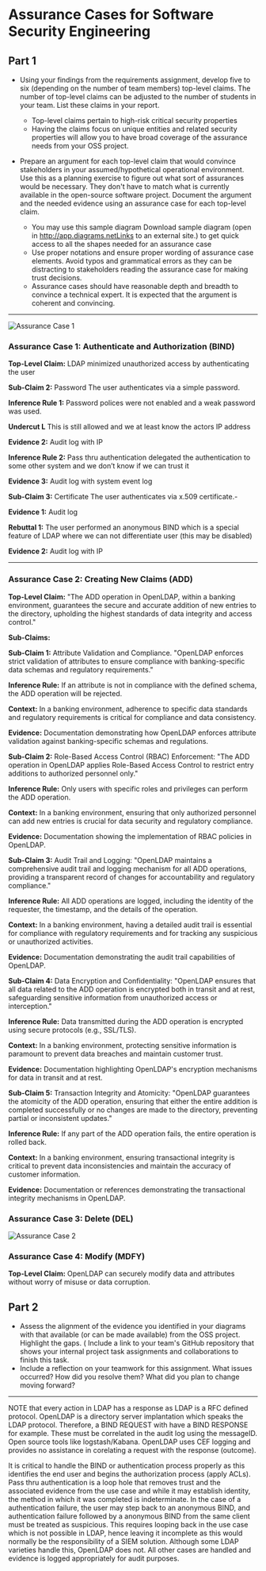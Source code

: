# Assurance Cases for Software Security Engineering
<!---Expecations of Assignment for reference --->
## Part 1
* Using your findings from the requirements assignment, develop five to six (depending on the number of team members) top-level claims. The number of top-level claims can be adjusted to the number of students in your team. List these claims in your report.

  * Top-level claims pertain to high-risk critical security properties  
  * Having the claims focus on unique entities and related security properties will allow you to have broad coverage of the assurance needs from your OSS project. 

* Prepare an argument for each top-level claim that would convince stakeholders in your assumed/hypothetical operational environment. Use this as a planning exercise to figure out what sort of assurances would be necessary. They don't have to match what is currently available in the open-source software project. Document the argument and the needed evidence using an assurance case for each top-level claim. 

  * You may use this sample diagram Download sample diagram (open in http://app.diagrams.netLinks to an external site.) to get quick access to all the shapes needed for an assurance case
  * Use proper notations and ensure proper wording of assurance case elements. Avoid typos and grammatical errors as they can be distracting to stakeholders reading the assurance case for making trust decisions. 
  * Assurance cases should have reasonable depth and breadth to convince a technical expert. It is expected that the argument is coherent and convincing. 

---

<!--- End - Expecations, this can be removed later --->

<!--- Josh Bartels --->

![Assurance Case 1](https://github.com/bartelsjoshuac/SAPG/blob/main/images/BIND%20Assurance%20Case.svg)

### Assurance Case 1: Authenticate and Authorization (BIND)

**Top-Level Claim:**
LDAP minimized unauthorized access by authenticating the user

**Sub-Claim 2:** Password 
The user authenticates via a simple password.

**Inference Rule 1:**
Password polices were not enabled and a weak password was used.

**Undercut L**
This is still allowed and we at least know the actors IP address

**Evidence 2:**
Audit log with IP

**Inference Rule 2:**
Pass thru authentication delegated the authentication to some other system and we don’t know if we can trust it

**Evidence 3:**
Audit log with system event log

**Sub-Claim 3:** Certificate
The user authenticates via x.509 certificate.-

**Evidence 1:**
Audit log

**Rebuttal 1:**
The user performed an anonymous BIND which is a special feature of LDAP where we can not differentiate user (this may be disabled)

**Evidence 2:**
Audit log with IP

---

<!--- End- Josh Bartels --->

### Assurance Case 2: Creating New Claims (ADD)

**Top-Level Claim:**
"The ADD operation in OpenLDAP, within a banking environment, guarantees the secure and accurate addition of new entries to the directory, upholding the highest standards of data integrity and access control."

**Sub-Claims:**

**Sub-Claim 1:** Attribute Validation and Compliance. 
"OpenLDAP enforces strict validation of attributes to ensure compliance with banking-specific data schemas and regulatory requirements."

**Inference Rule:** If an attribute is not in compliance with the defined schema, the ADD operation will be rejected.

**Context:** In a banking environment, adherence to specific data standards and regulatory requirements is critical for compliance and data consistency.

**Evidence:** Documentation demonstrating how OpenLDAP enforces attribute validation against banking-specific schemas and regulations.

**Sub-Claim 2:** Role-Based Access Control (RBAC) Enforcement:
"The ADD operation in OpenLDAP applies Role-Based Access Control to restrict entry additions to authorized personnel only."

**Inference Rule:** Only users with specific roles and privileges can perform the ADD operation.

**Context:** In a banking environment, ensuring that only authorized personnel can add new entries is crucial for data security and regulatory compliance.

**Evidence:** Documentation showing the implementation of RBAC policies in OpenLDAP.

**Sub-Claim 3:** Audit Trail and Logging:
"OpenLDAP maintains a comprehensive audit trail and logging mechanism for all ADD operations, providing a transparent record of changes for accountability and regulatory compliance."

**Inference Rule:** All ADD operations are logged, including the identity of the requester, the timestamp, and the details of the operation.

**Context:** In a banking environment, having a detailed audit trail is essential for compliance with regulatory requirements and for tracking any suspicious or unauthorized activities.

**Evidence:** Documentation demonstrating the audit trail capabilities of OpenLDAP.

**Sub-Claim 4:** Data Encryption and Confidentiality:
"OpenLDAP ensures that all data related to the ADD operation is encrypted both in transit and at rest, safeguarding sensitive information from unauthorized access or interception."

**Inference Rule:** Data transmitted during the ADD operation is encrypted using secure protocols (e.g., SSL/TLS).

**Context:** In a banking environment, protecting sensitive information is paramount to prevent data breaches and maintain customer trust.

**Evidence:** Documentation highlighting OpenLDAP's encryption mechanisms for data in transit and at rest.

**Sub-Claim 5:** Transaction Integrity and Atomicity:
"OpenLDAP guarantees the atomicity of the ADD operation, ensuring that either the entire addition is completed successfully or no changes are made to the directory, preventing partial or inconsistent updates."

**Inference Rule:** If any part of the ADD operation fails, the entire operation is rolled back.

**Context:** In a banking environment, ensuring transactional integrity is critical to prevent data inconsistencies and maintain the accuracy of customer information.

**Evidence:** Documentation or references demonstrating the transactional integrity mechanisms in OpenLDAP.

<!--- End- Eliya Ablet --->

### Assurance Case 3: Delete (DEL)
<!--- Start - Samuel Schneider --->
![Assurance Case 2](https://github.com/bartelsjoshuac/SAPG/blob/main/images/DEL%20assurance%20case.drawio.svg)
<!--- End - Samuel Schneider --->

<!--- Start - Adam Stemmler--->
### Assurance Case 4: Modify (MDFY)
**Top-Level Claim:**
OpenLDAP can securely modify data and attributes without worry of misuse or data corruption.


<!--- End - Adam Stemmler--->
## Part 2
<!---Expecations of Assignment for reference --->

* Assess the alignment of the evidence you identified in your diagrams with that available (or can be made available) from the OSS project. Highlight the gaps.
( Include a link to your team's GitHub repository that shows your internal project task assignments and collaborations to finish this task. 
* Include a reflection on your teamwork for this assignment. What issues occurred? How did you resolve them? What did you plan to change moving forward? 

---

<!--- End - Expecations, this can be removed later --->


NOTE that every action in LDAP has a response as LDAP is a RFC defined protocol.  OpenLDAP is a directory server implantation which speaks the LDAP protocol.  Therefore, a BIND REQUEST with have a BIND RESPONSE for example.  These must be correlated in the audit log using the messageID.  Open source tools like logstash/Kabana.  OpenLDAP uses CEF logging and provides no assistance in corelating a request with the response (outcome).


It is critical to handle the BIND or authentication process properly as this identifies the end user and begins the authorization process (apply ACLs).  Pass thru authentication is a loop hole that removes trust and the associated evidence from the use case and while it may establish identity, the method in which it was completed is indeterminate.  In the case of a authentication failure, the user may step back to an anonymous BIND, and authentication failure followed by a anonymous BIND from the same client must be treated as suspicious.  This requires looping back in the use case which is not possible in LDAP, hence leaving it incomplete as this would normally be the responsibility of a SIEM solution.  Although some LDAP varieties handle this, OpenLDAP does not.  All other cases are handled and evidence is logged appropriately for audit purposes.




